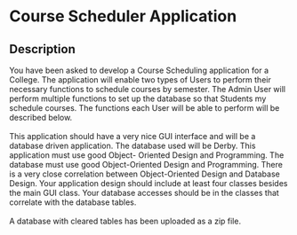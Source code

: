 <h1>Course Scheduler Application</h1>

<h2>Description</h2>
You have been asked to develop a Course Scheduling application for a College. The
application will enable two types of Users to perform their necessary functions to
schedule courses by semester. The Admin User will perform multiple functions to set up
the database so that Students my schedule courses. The functions each User will be
able to perform will be described below.
<br/><br/>
This application should have a very nice GUI interface and will be a database driven
application. The database used will be Derby. This application must use good Object-
Oriented Design and Programming. The database must use good Object-Oriented
Design and Programming. There is a very close correlation between Object-Oriented
Design and Database Design. Your application design should include at least four
classes besides the main GUI class. Your database accesses should be in the classes
that correlate with the database tables.
<br/><br/>
A database with cleared tables has been uploaded as a zip file.
